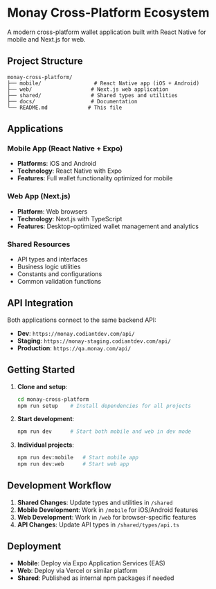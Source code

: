 # Monay Cross-Platform Ecosystem

A modern cross-platform wallet application built with React Native for mobile and Next.js for web.

## Project Structure

```
monay-cross-platform/
├── mobile/                 # React Native app (iOS + Android)
├── web/                   # Next.js web application
├── shared/                # Shared types and utilities
├── docs/                  # Documentation
└── README.md             # This file
```

## Applications

### Mobile App (React Native + Expo)
- **Platforms**: iOS and Android
- **Technology**: React Native with Expo
- **Features**: Full wallet functionality optimized for mobile

### Web App (Next.js)
- **Platform**: Web browsers
- **Technology**: Next.js with TypeScript
- **Features**: Desktop-optimized wallet management and analytics

### Shared Resources
- API types and interfaces
- Business logic utilities
- Constants and configurations
- Common validation functions

## API Integration

Both applications connect to the same backend API:
- **Dev**: `https://monay.codiantdev.com/api/`
- **Staging**: `https://monay-staging.codiantdev.com/api/`
- **Production**: `https://qa.monay.com/api/`

## Getting Started

1. **Clone and setup**:
   ```bash
   cd monay-cross-platform
   npm run setup    # Install dependencies for all projects
   ```

2. **Start development**:
   ```bash
   npm run dev      # Start both mobile and web in dev mode
   ```

3. **Individual projects**:
   ```bash
   npm run dev:mobile   # Start mobile app
   npm run dev:web      # Start web app
   ```

## Development Workflow

1. **Shared Changes**: Update types and utilities in `/shared`
2. **Mobile Development**: Work in `/mobile` for iOS/Android features
3. **Web Development**: Work in `/web` for browser-specific features
4. **API Changes**: Update API types in `/shared/types/api.ts`

## Deployment

- **Mobile**: Deploy via Expo Application Services (EAS)
- **Web**: Deploy via Vercel or similar platform
- **Shared**: Published as internal npm packages if needed